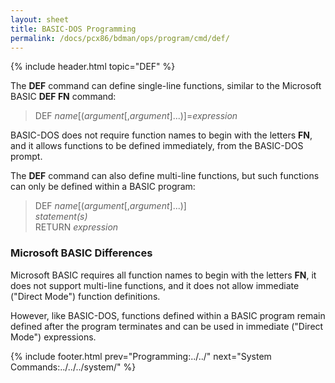 ```yaml
---
layout: sheet
title: BASIC-DOS Programming
permalink: /docs/pcx86/bdman/ops/program/cmd/def/
---
```


{% include header.html topic="DEF" %}

The **DEF** command can define single-line functions, similar to the Microsoft
BASIC **DEF FN** command:

> DEF *name*[(*argument*[,*argument*]...)]=*expression*

BASIC-DOS does not require function names to begin with the letters **FN**,
and it allows functions to be defined immediately, from the BASIC-DOS
prompt.

The **DEF** command can also define multi-line functions, but such functions
can only be defined within a BASIC program:

> DEF *name*[(*argument*[,*argument*]...)]  
*statement(s)*  
RETURN *expression*

### Microsoft BASIC Differences

Microsoft BASIC requires all function names to begin with the letters **FN**,
it does not support multi-line functions, and it does not allow immediate
("Direct Mode") function definitions.

However, like BASIC-DOS, functions defined within a BASIC program remain
defined after the program terminates and can be used in immediate ("Direct
Mode") expressions.

{% include footer.html prev="Programming:../../" next="System Commands:../../../system/" %}

